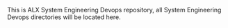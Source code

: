 This is ALX System Engineering Devops repository, all System Engineering Devops directories will be located here.
